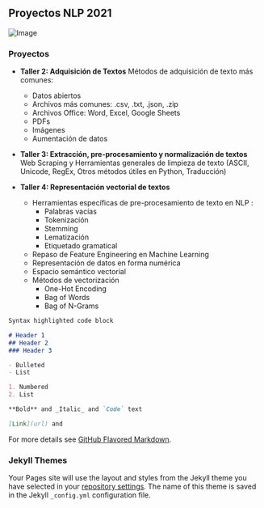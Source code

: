 ## Proyectos NLP 2021

![Image](https://www.memesmonkey.com/images/memesmonkey/50/5024f16be041ff0cbea269f321b7fb0d.jpeg)

### Proyectos

* **Taller 2: Adquisición de Textos** Métodos de adquisición de texto más comunes:
    - Datos abiertos
    - Archivos más comunes: .csv, .txt, .json, .zip
    - Archivos Office: Word, Excel, Google Sheets
    - PDFs
    - Imágenes
    - Aumentación de datos 
    
* **Taller 3: Extracción, pre-procesamiento y normalización de textos** Web Scraping y Herramientas generales de limpieza de texto (ASCII, Unicode, RegEx, Otros métodos útiles en Python, Traducción)

* **Taller 4: Representación vectorial de textos**
    * Herramientas específicas de pre-procesamiento de texto en NLP      :
        - Palabras vacías
        - Tokenización
        - Stemming
        - Lematización
        - Etiquetado gramatical
    * Repaso de Feature Engineering en Machine Learning
    * Representación de datos en forma numérica
    * Espacio semántico vectorial
    * Métodos de vectorización
         - One-Hot Encoding
         - Bag of Words
         - Bag of N-Grams



```markdown
Syntax highlighted code block

# Header 1
## Header 2
### Header 3

- Bulleted
- List

1. Numbered
2. List

**Bold** and _Italic_ and `Code` text

[Link](url) and
```

For more details see [GitHub Flavored Markdown](https://guides.github.com/features/mastering-markdown/).

### Jekyll Themes

Your Pages site will use the layout and styles from the Jekyll theme you have selected in your [repository settings](https://github.com/Danilo0221/NLP/settings/pages). The name of this theme is saved in the Jekyll `_config.yml` configuration file.

